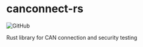 # canconnect-rs

![GitHub](https://img.shields.io/github/license/j-schmied/canconnect-rs)

Rust library for CAN connection and security testing
